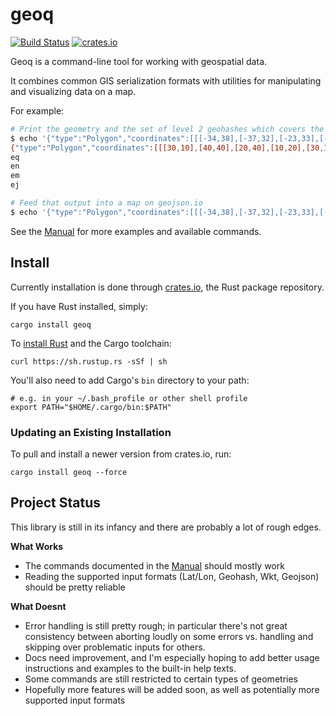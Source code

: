 # geoq

[![Build Status](https://travis-ci.org/worace/geoq.svg?branch=master)](https://travis-ci.org/worace/geoq)
[![crates.io](https://img.shields.io/badge/crates.io-v0.0.5-orange.svg)](https://crates.io/crates/geoq)

Geoq is a command-line tool for working with geospatial data.

It combines common GIS serialization formats with utilities for manipulating and visualizing data on a map.

For example:

```sh
# Print the geometry and the set of level 2 geohashes which covers the given geometry
$ echo '{"type":"Polygon","coordinates":[[[-34,38],[-37,32],[-23,33],[-34,38]]]}' | geoq gh covering 2 -o
{"type":"Polygon","coordinates":[[[30,10],[40,40],[20,40],[10,20],[30,10]]]}
eq
en
em
ej

# Feed that output into a map on geojson.io
$ echo '{"type":"Polygon","coordinates":[[[-34,38],[-37,32],[-23,33],[-34,38]]]}' | geoq gh covering 2 -o | geoq map
```

See the [Manual](https://github.com/worace/geoq/blob/master/manual.md) for more examples and available commands.

## Install

Currently installation is done through [crates.io](http://crates.io/), the Rust package repository.

If you have Rust installed, simply:

```
cargo install geoq
```

To [install Rust](https://www.rust-lang.org/en-US/install.html) and the Cargo toolchain:

```
curl https://sh.rustup.rs -sSf | sh
```

You'll also need to add Cargo's `bin` directory to your path:

```
# e.g. in your ~/.bash_profile or other shell profile
export PATH="$HOME/.cargo/bin:$PATH"
```

### Updating an Existing Installation

To pull and install a newer version from crates.io, run:

```
cargo install geoq --force
```

## Project Status

This library is still in its infancy and there are probably a lot of rough edges.

**What Works**

* The commands documented in the [Manual](https://github.com/worace/geoq/blob/master/manual.md) should mostly work
* Reading the supported input formats (Lat/Lon, Geohash, Wkt, Geojson) should be pretty reliable

**What Doesnt**

* Error handling is still pretty rough; in particular there's not great consistency between aborting loudly on some errors vs. handling and skipping over problematic inputs for others.
* Docs need improvement, and I'm especially hoping to add better usage instructions and examples to the built-in help texts.
* Some commands are still restricted to certain types of geometries
* Hopefully more features will be added soon, as well as potentially more supported input formats
